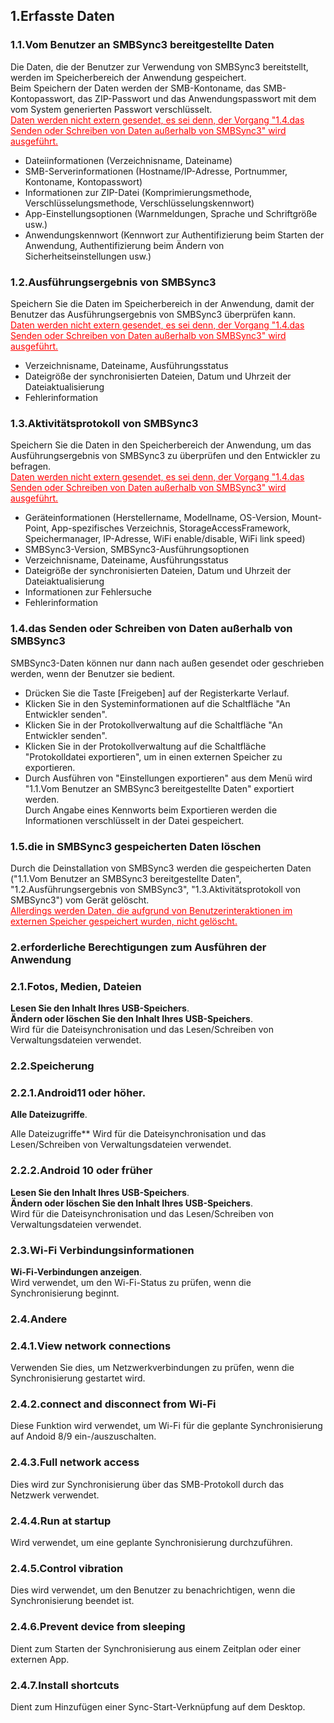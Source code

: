 ## 1.Erfasste Daten<br>
### 1.1.Vom Benutzer an SMBSync3 bereitgestellte Daten<br>

Die Daten, die der Benutzer zur Verwendung von SMBSync3 bereitstellt, werden im Speicherbereich der Anwendung gespeichert.<br>
Beim Speichern der Daten werden der SMB-Kontoname, das SMB-Kontopasswort, das ZIP-Passwort und das Anwendungspasswort mit dem vom System generierten Passwort verschlüsselt.<br>
<span style="color: red;"><u>Daten werden nicht extern gesendet, es sei denn, der Vorgang "1.4.das Senden oder Schreiben von Daten außerhalb von SMBSync3" wird ausgeführt.</u></span><br>

- Dateiinformationen (Verzeichnisname, Dateiname)<br>
- SMB-Serverinformationen (Hostname/IP-Adresse, Portnummer, Kontoname, Kontopasswort)<br>
- Informationen zur ZIP-Datei (Komprimierungsmethode, Verschlüsselungsmethode, Verschlüsselungskennwort)<br>
- App-Einstellungsoptionen (Warnmeldungen, Sprache und Schriftgröße usw.)<br>
- Anwendungskennwort (Kennwort zur Authentifizierung beim Starten der Anwendung, Authentifizierung beim Ändern von Sicherheitseinstellungen usw.)<br>

### 1.2.Ausführungsergebnis von SMBSync3<br>

Speichern Sie die Daten im Speicherbereich in der Anwendung, damit der Benutzer das Ausführungsergebnis von SMBSync3 überprüfen kann.<br>
<span style="color: red;"><u>Daten werden nicht extern gesendet, es sei denn, der Vorgang "1.4.das Senden oder Schreiben von Daten außerhalb von SMBSync3" wird ausgeführt.</u></span><br>

- Verzeichnisname, Dateiname, Ausführungsstatus<br>
- Dateigröße der synchronisierten Dateien, Datum und Uhrzeit der Dateiaktualisierung<br>
- Fehlerinformation<br>

### 1.3.Aktivitätsprotokoll von SMBSync3<br>

Speichern Sie die Daten in den Speicherbereich der Anwendung, um das Ausführungsergebnis von SMBSync3 zu überprüfen und den Entwickler zu befragen.<br>
<span style="color: red;"><u>Daten werden nicht extern gesendet, es sei denn, der Vorgang "1.4.das Senden oder Schreiben von Daten außerhalb von SMBSync3" wird ausgeführt.</u></span><br>

- Geräteinformationen (Herstellername, Modellname, OS-Version, Mount-Point, App-spezifisches Verzeichnis, StorageAccessFramework, Speichermanager, IP-Adresse, WiFi enable/disable, WiFi link speed)<br>
- SMBSync3-Version, SMBSync3-Ausführungsoptionen<br>
- Verzeichnisname, Dateiname, Ausführungsstatus<br>
- Dateigröße der synchronisierten Dateien, Datum und Uhrzeit der Dateiaktualisierung<br>
- Informationen zur Fehlersuche<br>
- Fehlerinformation<br>

### 1.4.das Senden oder Schreiben von Daten außerhalb von SMBSync3<br>

SMBSync3-Daten können nur dann nach außen gesendet oder geschrieben werden, wenn der Benutzer sie bedient.<br>

- Drücken Sie die Taste [Freigeben] auf der Registerkarte Verlauf.<br>
- Klicken Sie in den Systeminformationen auf die Schaltfläche "An Entwickler senden".<br>
- Klicken Sie in der Protokollverwaltung auf die Schaltfläche "An Entwickler senden".<br>
- Klicken Sie in der Protokollverwaltung auf die Schaltfläche "Protokolldatei exportieren", um in einen externen Speicher zu exportieren.<br>
- Durch Ausführen von "Einstellungen exportieren" aus dem Menü wird "1.1.Vom Benutzer an SMBSync3 bereitgestellte Daten" exportiert werden.<br>
Durch Angabe eines Kennworts beim Exportieren werden die Informationen verschlüsselt in der Datei gespeichert.<br>

### 1.5.die in SMBSync3 gespeicherten Daten löschen<br>

Durch die Deinstallation von SMBSync3 werden die gespeicherten Daten ("1.1.Vom Benutzer an SMBSync3 bereitgestellte Daten", "1.2.Ausführungsergebnis von SMBSync3", "1.3.Aktivitätsprotokoll von SMBSync3") vom Gerät gelöscht.<br>
<span style="color: red;"><u>Allerdings werden Daten, die aufgrund von Benutzerinteraktionen im externen Speicher gespeichert wurden, nicht gelöscht.</u></span><br>

### 2.erforderliche Berechtigungen zum Ausführen der Anwendung<br>

### 2.1.Fotos, Medien, Dateien<br>
**Lesen Sie den Inhalt Ihres USB-Speichers**.<br>
**Ändern oder löschen Sie den Inhalt Ihres USB-Speichers**.<br>
Wird für die Dateisynchronisation und das Lesen/Schreiben von Verwaltungsdateien verwendet.<br>

### 2.2.Speicherung<br>

### 2.2.1.Android11 oder höher.<br>
**Alle Dateizugriffe**.<br>

Alle Dateizugriffe** Wird für die Dateisynchronisation und das Lesen/Schreiben von Verwaltungsdateien verwendet.<br>

### 2.2.2.Android 10 oder früher<br>
**Lesen Sie den Inhalt Ihres USB-Speichers**.<br>
**Ändern oder löschen Sie den Inhalt Ihres USB-Speichers**.<br>
Wird für die Dateisynchronisation und das Lesen/Schreiben von Verwaltungsdateien verwendet.<br>

### 2.3.Wi-Fi Verbindungsinformationen<br>
**Wi-Fi-Verbindungen anzeigen**.<br>
Wird verwendet, um den Wi-Fi-Status zu prüfen, wenn die Synchronisierung beginnt.<br>

### 2.4.Andere<br>
### 2.4.1.View network connections<br>
Verwenden Sie dies, um Netzwerkverbindungen zu prüfen, wenn die Synchronisierung gestartet wird.<br>
### 2.4.2.connect and disconnect from Wi-Fi<br>
Diese Funktion wird verwendet, um Wi-Fi für die geplante Synchronisierung auf Andoid 8/9 ein-/auszuschalten.<br>
### 2.4.3.Full network access<br>
Dies wird zur Synchronisierung über das SMB-Protokoll durch das Netzwerk verwendet.<br>
### 2.4.4.Run at startup<br>
Wird verwendet, um eine geplante Synchronisierung durchzuführen.<br>
### 2.4.5.Control vibration<br>
Dies wird verwendet, um den Benutzer zu benachrichtigen, wenn die Synchronisierung beendet ist.<br>
### 2.4.6.Prevent device from sleeping<br>
Dient zum Starten der Synchronisierung aus einem Zeitplan oder einer externen App.<br>
### 2.4.7.Install shortcuts<br>
Dient zum Hinzufügen einer Sync-Start-Verknüpfung auf dem Desktop.<br>
